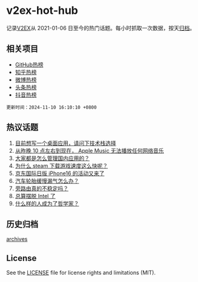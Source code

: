 # v2ex-hot-hub

 记录[V2EX](https://www.v2ex.com/)从 2021-01-06 日至今的热门话题。每小时抓取一次数据，按天[归档](archives)。
 
 ## 相关项目

- [GitHub热榜](https://github.com/snaildev/github-hot-hub)
- [知乎热榜](https://github.com/snaildev/zhihu-hot-hub)
- [微博热榜](https://github.com/snaildev/weibo-hot-hub)
- [头条热榜](https://github.com/snaildev/toutiao-hot-hub)
- [抖音热榜](https://github.com/snaildev/douyin-hot-hub)


 `更新时间：2024-11-10 16:10:10 +0800`

## 热议话题

1. [目前想写一个桌面应用，请问下技术栈选择](https://www.v2ex.com/t/1088076)
1. [从昨晚 10 点左右到现在， Apple Music 无法播放任何网络音乐](https://www.v2ex.com/t/1088125)
1. [大家都是怎么管理国内应用的？](https://www.v2ex.com/t/1088052)
1. [为什么 steam 下载游戏速度这么快呢？](https://www.v2ex.com/t/1088137)
1. [京东国际日版 iPhone16 的活动又来了](https://www.v2ex.com/t/1088086)
1. [汽车轮胎缓慢漏气怎么办？](https://www.v2ex.com/t/1088057)
1. [旁路由真的不稳定吗？](https://www.v2ex.com/t/1088148)
1. [总算摆脱 Intel 了](https://www.v2ex.com/t/1088119)
1. [什么样的人成为了哲学家？](https://www.v2ex.com/t/1088054)

## 历史归档

[archives](archives)

## License

See the [LICENSE](LICENSE) file for license rights and limitations (MIT).
